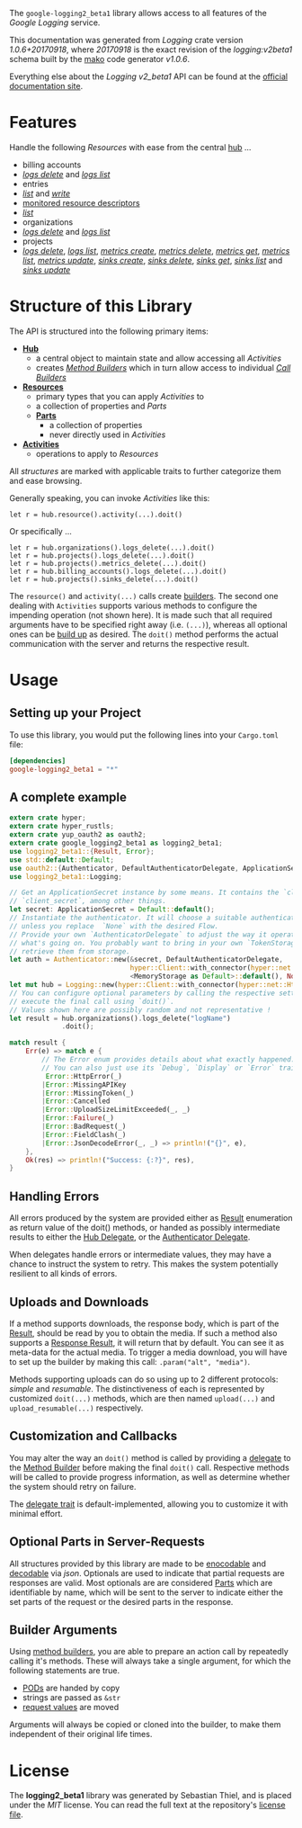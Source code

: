 <!---
DO NOT EDIT !
This file was generated automatically from 'src/mako/api/README.md.mako'
DO NOT EDIT !
-->
The `google-logging2_beta1` library allows access to all features of the *Google Logging* service.

This documentation was generated from *Logging* crate version *1.0.6+20170918*, where *20170918* is the exact revision of the *logging:v2beta1* schema built by the [mako](http://www.makotemplates.org/) code generator *v1.0.6*.

Everything else about the *Logging* *v2_beta1* API can be found at the
[official documentation site](https://cloud.google.com/logging/docs/).
# Features

Handle the following *Resources* with ease from the central [hub](https://docs.rs/google-logging2_beta1/1.0.6+20170918/google_logging2_beta1/struct.Logging.html) ... 

* billing accounts
 * [*logs delete*](https://docs.rs/google-logging2_beta1/1.0.6+20170918/google_logging2_beta1/struct.BillingAccountLogDeleteCall.html) and [*logs list*](https://docs.rs/google-logging2_beta1/1.0.6+20170918/google_logging2_beta1/struct.BillingAccountLogListCall.html)
* entries
 * [*list*](https://docs.rs/google-logging2_beta1/1.0.6+20170918/google_logging2_beta1/struct.EntryListCall.html) and [*write*](https://docs.rs/google-logging2_beta1/1.0.6+20170918/google_logging2_beta1/struct.EntryWriteCall.html)
* [monitored resource descriptors](https://docs.rs/google-logging2_beta1/1.0.6+20170918/google_logging2_beta1/struct.MonitoredResourceDescriptor.html)
 * [*list*](https://docs.rs/google-logging2_beta1/1.0.6+20170918/google_logging2_beta1/struct.MonitoredResourceDescriptorListCall.html)
* organizations
 * [*logs delete*](https://docs.rs/google-logging2_beta1/1.0.6+20170918/google_logging2_beta1/struct.OrganizationLogDeleteCall.html) and [*logs list*](https://docs.rs/google-logging2_beta1/1.0.6+20170918/google_logging2_beta1/struct.OrganizationLogListCall.html)
* projects
 * [*logs delete*](https://docs.rs/google-logging2_beta1/1.0.6+20170918/google_logging2_beta1/struct.ProjectLogDeleteCall.html), [*logs list*](https://docs.rs/google-logging2_beta1/1.0.6+20170918/google_logging2_beta1/struct.ProjectLogListCall.html), [*metrics create*](https://docs.rs/google-logging2_beta1/1.0.6+20170918/google_logging2_beta1/struct.ProjectMetricCreateCall.html), [*metrics delete*](https://docs.rs/google-logging2_beta1/1.0.6+20170918/google_logging2_beta1/struct.ProjectMetricDeleteCall.html), [*metrics get*](https://docs.rs/google-logging2_beta1/1.0.6+20170918/google_logging2_beta1/struct.ProjectMetricGetCall.html), [*metrics list*](https://docs.rs/google-logging2_beta1/1.0.6+20170918/google_logging2_beta1/struct.ProjectMetricListCall.html), [*metrics update*](https://docs.rs/google-logging2_beta1/1.0.6+20170918/google_logging2_beta1/struct.ProjectMetricUpdateCall.html), [*sinks create*](https://docs.rs/google-logging2_beta1/1.0.6+20170918/google_logging2_beta1/struct.ProjectSinkCreateCall.html), [*sinks delete*](https://docs.rs/google-logging2_beta1/1.0.6+20170918/google_logging2_beta1/struct.ProjectSinkDeleteCall.html), [*sinks get*](https://docs.rs/google-logging2_beta1/1.0.6+20170918/google_logging2_beta1/struct.ProjectSinkGetCall.html), [*sinks list*](https://docs.rs/google-logging2_beta1/1.0.6+20170918/google_logging2_beta1/struct.ProjectSinkListCall.html) and [*sinks update*](https://docs.rs/google-logging2_beta1/1.0.6+20170918/google_logging2_beta1/struct.ProjectSinkUpdateCall.html)




# Structure of this Library

The API is structured into the following primary items:

* **[Hub](https://docs.rs/google-logging2_beta1/1.0.6+20170918/google_logging2_beta1/struct.Logging.html)**
    * a central object to maintain state and allow accessing all *Activities*
    * creates [*Method Builders*](https://docs.rs/google-logging2_beta1/1.0.6+20170918/google_logging2_beta1/trait.MethodsBuilder.html) which in turn
      allow access to individual [*Call Builders*](https://docs.rs/google-logging2_beta1/1.0.6+20170918/google_logging2_beta1/trait.CallBuilder.html)
* **[Resources](https://docs.rs/google-logging2_beta1/1.0.6+20170918/google_logging2_beta1/trait.Resource.html)**
    * primary types that you can apply *Activities* to
    * a collection of properties and *Parts*
    * **[Parts](https://docs.rs/google-logging2_beta1/1.0.6+20170918/google_logging2_beta1/trait.Part.html)**
        * a collection of properties
        * never directly used in *Activities*
* **[Activities](https://docs.rs/google-logging2_beta1/1.0.6+20170918/google_logging2_beta1/trait.CallBuilder.html)**
    * operations to apply to *Resources*

All *structures* are marked with applicable traits to further categorize them and ease browsing.

Generally speaking, you can invoke *Activities* like this:

```Rust,ignore
let r = hub.resource().activity(...).doit()
```

Or specifically ...

```ignore
let r = hub.organizations().logs_delete(...).doit()
let r = hub.projects().logs_delete(...).doit()
let r = hub.projects().metrics_delete(...).doit()
let r = hub.billing_accounts().logs_delete(...).doit()
let r = hub.projects().sinks_delete(...).doit()
```

The `resource()` and `activity(...)` calls create [builders][builder-pattern]. The second one dealing with `Activities` 
supports various methods to configure the impending operation (not shown here). It is made such that all required arguments have to be 
specified right away (i.e. `(...)`), whereas all optional ones can be [build up][builder-pattern] as desired.
The `doit()` method performs the actual communication with the server and returns the respective result.

# Usage

## Setting up your Project

To use this library, you would put the following lines into your `Cargo.toml` file:

```toml
[dependencies]
google-logging2_beta1 = "*"
```

## A complete example

```Rust
extern crate hyper;
extern crate hyper_rustls;
extern crate yup_oauth2 as oauth2;
extern crate google_logging2_beta1 as logging2_beta1;
use logging2_beta1::{Result, Error};
use std::default::Default;
use oauth2::{Authenticator, DefaultAuthenticatorDelegate, ApplicationSecret, MemoryStorage};
use logging2_beta1::Logging;

// Get an ApplicationSecret instance by some means. It contains the `client_id` and 
// `client_secret`, among other things.
let secret: ApplicationSecret = Default::default();
// Instantiate the authenticator. It will choose a suitable authentication flow for you, 
// unless you replace  `None` with the desired Flow.
// Provide your own `AuthenticatorDelegate` to adjust the way it operates and get feedback about 
// what's going on. You probably want to bring in your own `TokenStorage` to persist tokens and
// retrieve them from storage.
let auth = Authenticator::new(&secret, DefaultAuthenticatorDelegate,
                              hyper::Client::with_connector(hyper::net::HttpsConnector::new(hyper_rustls::TlsClient::new())),
                              <MemoryStorage as Default>::default(), None);
let mut hub = Logging::new(hyper::Client::with_connector(hyper::net::HttpsConnector::new(hyper_rustls::TlsClient::new())), auth);
// You can configure optional parameters by calling the respective setters at will, and
// execute the final call using `doit()`.
// Values shown here are possibly random and not representative !
let result = hub.organizations().logs_delete("logName")
             .doit();

match result {
    Err(e) => match e {
        // The Error enum provides details about what exactly happened.
        // You can also just use its `Debug`, `Display` or `Error` traits
         Error::HttpError(_)
        |Error::MissingAPIKey
        |Error::MissingToken(_)
        |Error::Cancelled
        |Error::UploadSizeLimitExceeded(_, _)
        |Error::Failure(_)
        |Error::BadRequest(_)
        |Error::FieldClash(_)
        |Error::JsonDecodeError(_, _) => println!("{}", e),
    },
    Ok(res) => println!("Success: {:?}", res),
}

```
## Handling Errors

All errors produced by the system are provided either as [Result](https://docs.rs/google-logging2_beta1/1.0.6+20170918/google_logging2_beta1/enum.Result.html) enumeration as return value of 
the doit() methods, or handed as possibly intermediate results to either the 
[Hub Delegate](https://docs.rs/google-logging2_beta1/1.0.6+20170918/google_logging2_beta1/trait.Delegate.html), or the [Authenticator Delegate](https://docs.rs/yup-oauth2/*/yup_oauth2/trait.AuthenticatorDelegate.html).

When delegates handle errors or intermediate values, they may have a chance to instruct the system to retry. This 
makes the system potentially resilient to all kinds of errors.

## Uploads and Downloads
If a method supports downloads, the response body, which is part of the [Result](https://docs.rs/google-logging2_beta1/1.0.6+20170918/google_logging2_beta1/enum.Result.html), should be
read by you to obtain the media.
If such a method also supports a [Response Result](https://docs.rs/google-logging2_beta1/1.0.6+20170918/google_logging2_beta1/trait.ResponseResult.html), it will return that by default.
You can see it as meta-data for the actual media. To trigger a media download, you will have to set up the builder by making
this call: `.param("alt", "media")`.

Methods supporting uploads can do so using up to 2 different protocols: 
*simple* and *resumable*. The distinctiveness of each is represented by customized 
`doit(...)` methods, which are then named `upload(...)` and `upload_resumable(...)` respectively.

## Customization and Callbacks

You may alter the way an `doit()` method is called by providing a [delegate](https://docs.rs/google-logging2_beta1/1.0.6+20170918/google_logging2_beta1/trait.Delegate.html) to the 
[Method Builder](https://docs.rs/google-logging2_beta1/1.0.6+20170918/google_logging2_beta1/trait.CallBuilder.html) before making the final `doit()` call. 
Respective methods will be called to provide progress information, as well as determine whether the system should 
retry on failure.

The [delegate trait](https://docs.rs/google-logging2_beta1/1.0.6+20170918/google_logging2_beta1/trait.Delegate.html) is default-implemented, allowing you to customize it with minimal effort.

## Optional Parts in Server-Requests

All structures provided by this library are made to be [enocodable](https://docs.rs/google-logging2_beta1/1.0.6+20170918/google_logging2_beta1/trait.RequestValue.html) and 
[decodable](https://docs.rs/google-logging2_beta1/1.0.6+20170918/google_logging2_beta1/trait.ResponseResult.html) via *json*. Optionals are used to indicate that partial requests are responses 
are valid.
Most optionals are are considered [Parts](https://docs.rs/google-logging2_beta1/1.0.6+20170918/google_logging2_beta1/trait.Part.html) which are identifiable by name, which will be sent to 
the server to indicate either the set parts of the request or the desired parts in the response.

## Builder Arguments

Using [method builders](https://docs.rs/google-logging2_beta1/1.0.6+20170918/google_logging2_beta1/trait.CallBuilder.html), you are able to prepare an action call by repeatedly calling it's methods.
These will always take a single argument, for which the following statements are true.

* [PODs][wiki-pod] are handed by copy
* strings are passed as `&str`
* [request values](https://docs.rs/google-logging2_beta1/1.0.6+20170918/google_logging2_beta1/trait.RequestValue.html) are moved

Arguments will always be copied or cloned into the builder, to make them independent of their original life times.

[wiki-pod]: http://en.wikipedia.org/wiki/Plain_old_data_structure
[builder-pattern]: http://en.wikipedia.org/wiki/Builder_pattern
[google-go-api]: https://github.com/google/google-api-go-client

# License
The **logging2_beta1** library was generated by Sebastian Thiel, and is placed 
under the *MIT* license.
You can read the full text at the repository's [license file][repo-license].

[repo-license]: https://github.com/Byron/google-apis-rsblob/master/LICENSE.md
